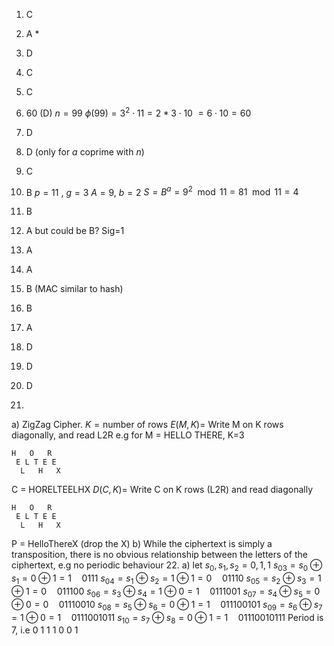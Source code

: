 1. C
2. A  *
3. D
4. C
5. C
6. 60 (D)
$n=99$ 
$\phi(99) = 3^{2}\cdot 11 = 2*3\cdot 10$
$=6\cdot 10=60$
7. D
8. D (only for $a$ coprime with $n$)
9. C
10. B
$p=11$ , $g=3$
$A = 9$, $b=2$
$S=B^{a} = 9^{2}\mod 11 = 81\mod 11 = 4$ 
11. B
12. A but could be B? Sig=1
13. A
14. A
15. B (MAC similar to hash)
16. B
17. A
18. D
19. D
20. D

21. 
a)
ZigZag Cipher.
$K = \text{number of rows}$
$E(M, K) =$ Write M on K rows diagonally, and read L2R
e.g for M = HELLO THERE, K=3
```
H   O   R
 E L T E E
  L   H   X
```
C = HORELTEELHX
$D(C, K) =$ Write C on K rows (L2R) and read diagonally
```
H   O   R
 E L T E E
  L   H   X
```
P = HelloThereX (drop the X)
b)
While the ciphertext is simply a transposition, there is no obvious relationship between the letters of the ciphertext, e.g no periodic behaviour 
22. a) let ${s_{0}, s_{1}, s_{2}} = {0, 1, 1}$
$s_{03}=s_{0}\oplus s_{1}=0\oplus 1 = 1 \quad 0111$
$s_{04}=s_{1}\oplus s_{2}=1\oplus 1 = 0 \quad 01110$
$s_{05}=s_{2}\oplus s_{3}=1\oplus 1 = 0 \quad 011100$
$s_{06}=s_{3}\oplus s_{4}=1\oplus 0 = 1 \quad 0111001$
$s_{07}=s_{4}\oplus s_{5}=0\oplus 0 = 0 \quad 01110010$
$s_{08}=s_{5}\oplus s_{6}=0\oplus 1 = 1 \quad 011100101$
$s_{09}=s_{6}\oplus s_{7}=1\oplus 0 = 1 \quad 0111001011$
$s_{10}=s_{7}\oplus s_{8}=0\oplus 1 = 1 \quad 01110010111$
Period is 7, i.e 0 1 1 1 0 0 1




